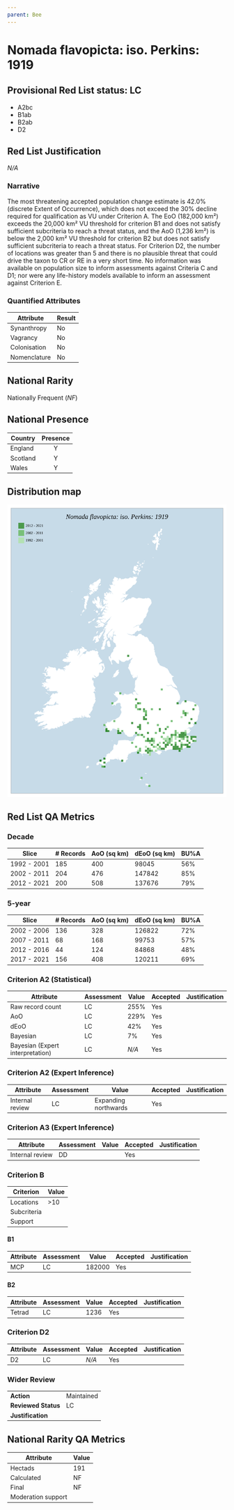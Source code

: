 ```yaml
---
parent: Bee
---
```


# Nomada flavopicta: iso. Perkins: 1919

## Provisional Red List status: LC
- A2bc
- B1ab
- B2ab
- D2

## Red List Justification
*N/A*

### Narrative


The most threatening accepted population change estimate is 42.0% (discrete Extent of Occurrence), which does not exceed the 30% decline required for qualification as VU under Criterion A. The EoO (182,000 km²) exceeds the 20,000 km² VU threshold for criterion B1 and does not satisfy sufficient subcriteria to reach a threat status, and the AoO (1,236 km²) is below the 2,000 km² VU threshold for criterion B2 but does not satisfy sufficient subcriteria to reach a threat status. For Criterion D2, the number of locations was greater than 5 and there is no plausible threat that could drive the taxon to CR or RE in a very short time. No information was available on population size to inform assessments against Criteria C and D1; nor were any life-history models available to inform an assessment against Criterion E.

### Quantified Attributes
|Attribute|Result|
|---|---|
|Synanthropy|No|
|Vagrancy|No|
|Colonisation|No|
|Nomenclature|No|


## National Rarity
Nationally Frequent (*NF*)

## National Presence
|Country|Presence
|---|:-:|
|England|Y|
|Scotland|Y|
|Wales|Y|


## Distribution map
![](../map/338.svg)

## Red List QA Metrics
### Decade
| Slice | # Records | AoO (sq km) | dEoO (sq km) |BU%A |
|---|---|---|---|---|
|1992 - 2001|185|400|98045|56%|
|2002 - 2011|204|476|147842|85%|
|2012 - 2021|200|508|137676|79%|

### 5-year
| Slice | # Records | AoO (sq km) | dEoO (sq km) |BU%A |
|---|---|---|---|---|
|2002 - 2006|136|328|126822|72%|
|2007 - 2011|68|168|99753|57%|
|2012 - 2016|44|124|84868|48%|
|2017 - 2021|156|408|120211|69%|

### Criterion A2 (Statistical)
|Attribute|Assessment|Value|Accepted|Justification
|---|---|---|---|---|
|Raw record count|LC|255%|Yes||
|AoO|LC|229%|Yes||
|dEoO|LC|42%|Yes||
|Bayesian|LC|7%|Yes||
|Bayesian (Expert interpretation)|LC|*N/A*|Yes||

### Criterion A2 (Expert Inference)
|Attribute|Assessment|Value|Accepted|Justification
|---|---|---|---|---|
|Internal review|LC|Expanding northwards|Yes||

### Criterion A3 (Expert Inference)
|Attribute|Assessment|Value|Accepted|Justification
|---|---|---|---|---|
|Internal review|DD||Yes||

### Criterion B
|Criterion| Value|
|---|---|
|Locations|>10|
|Subcriteria||
|Support||

#### B1
|Attribute|Assessment|Value|Accepted|Justification
|---|---|---|---|---|
|MCP|LC|182000|Yes||

#### B2
|Attribute|Assessment|Value|Accepted|Justification
|---|---|---|---|---|
|Tetrad|LC|1236|Yes||

### Criterion D2
|Attribute|Assessment|Value|Accepted|Justification
|---|---|---|---|---|
|D2|LC|*N/A*|Yes||

### Wider Review
|  |  |
|---|---|
|**Action**|Maintained|
|**Reviewed Status**|LC|
|**Justification**||

## National Rarity QA Metrics
|Attribute|Value|
|---|---|
|Hectads|191|
|Calculated|NF|
|Final|NF|
|Moderation support||
